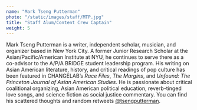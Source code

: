 ```yaml
---
name: "Mark Tseng Putterman"
photo: "/static/images/staff/MTP.jpg"
title: "Staff Alum/Content Crew Captain"
weight: 5
---
```

Mark Tseng Putterman is a writer, independent scholar, musician, and organizer based in New York City. A former Junior Research Scholar at the Asian/Pacific/American Institute at NYU, he continues to serve there as a co-advisor to the A/P/A BRIDGE student leadership program. His writing on Asian American literature, history, and critical readings of pop culture has been featured in CHANGELAB’s _Race Files_, _The Margins_, and _Unfound: The Princeton Journal of Asian American Studies_. He is passionate about critical coalitional organizing, Asian American political education, reverb-tinged love songs, and science fiction as social justice commentary. You can find his scattered thoughts and random retweets [@tsengputterman](https://www.twitter.com/tsengputterman).